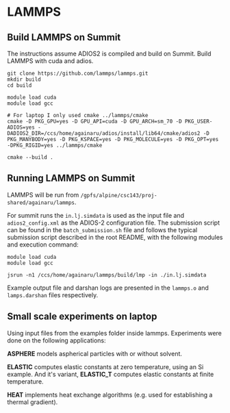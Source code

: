# LAMMPS

## Build LAMMPS on Summit

The instructions assume ADIOS2 is compiled and build on Summit.
Build LAMMPS with cuda and adios. 

```
git clone https://github.com/lammps/lammps.git
mkdir build
cd build

module load cuda
module load gcc

# For laptop I only used cmake ../lammps/cmake
cmake -D PKG_GPU=yes -D GPU_API=cuda -D GPU_ARCH=sm_70 -D PKG_USER-ADIOS=yes -DADIOS2_DIR=/ccs/home/againaru/adios/install/lib64/cmake/adios2 -D PKG_MANYBODY=yes -D PKG_KSPACE=yes -D PKG_MOLECULE=yes -D PKG_OPT=yes -DPKG_RIGID=yes ../lammps/cmake

cmake --build . 
```

## Running LAMMPS on Summit

LAMMPS will be run from `/gpfs/alpine/csc143/proj-shared/againaru/lammps`.

For summit runs the `in.lj.simdata` is used as the input file and `adios2_config.xml` as the ADIOS-2 configuration file.
The submission script can be found in the `batch_submission.sh` file and follows the typical submission script described in the root README, with the following modules and execution command:

```
module load cuda
module load gcc

jsrun -n1 /ccs/home/againaru/lammps/build/lmp -in ./in.lj.simdata
```

Example output file and darshan logs are presented in the `lammps.o` and `lamps.darshan` files respectively. 

## Small scale experiments on laptop

Using input files from the examples folder inside lammps. Experiments were done on the following applications:

**ASPHERE** models aspherical particles with or without solvent.

**ELASTIC** computes elastic constants at zero temperature, using an Si example.
And it's variant, **ELASTIC_T** computes elastic constants at finite temperature.

**HEAT** implements heat exchange algorithms (e.g. used for establishing a thermal gradient).

